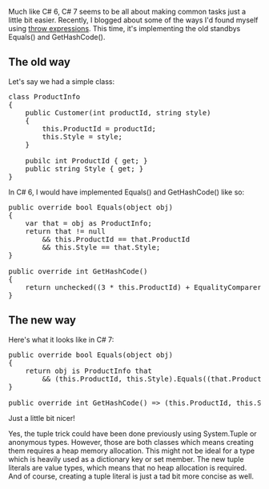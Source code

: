 Much like C# 6, C# 7 seems to be all about making common tasks just a little bit easier. Recently, I blogged about some of the ways I'd found myself using <a href="http://www.codeducky.org/7-ways-use-c-7-throw-expressions/">throw expressions</a>. This time, it's implementing the old standbys Equals() and GetHashCode().

<!-- more -->

<h2>The old way</h2>

Let's say we had a simple class:

<pre>
class ProductInfo
{
	public Customer(int productId, string style)
	{
		this.ProductId = productId;
		this.Style = style;
	}

	pubilc int ProductId { get; }
	public string Style { get; }
}
</pre>

In C# 6, I would have implemented Equals() and GetHashCode() like so:

<pre>
public override bool Equals(object obj)
{
	var that = obj as ProductInfo;
	return that != null
		&& this.ProductId == that.ProductId
		&& this.Style == that.Style;
}

public override int GetHashCode()
{
	return unchecked((3 * this.ProductId) + EqualityComparer<string>.Default.GetHashCode(this.Style));
}
</pre>

<h2>The new way</h2>

Here's what it looks like in C# 7:

<pre>
public override bool Equals(object obj)
{
	return obj is ProductInfo that 
		&& (this.ProductId, this.Style).Equals((that.ProductId, that.Style));
}

public override int GetHashCode() => (this.ProductId, this.Style).GetHashCode();
</pre>

Just a little bit nicer!

Yes, the tuple trick could have been done previously using System.Tuple or anonymous types. However, those are both classes which means creating them requires a heap memory allocation. This might not be ideal for a type which is heavily used as a dictionary key or set member. The new tuple literals are value types, which means that no heap allocation is required. And of course, creating a tuple literal is just a tad bit more concise as well.